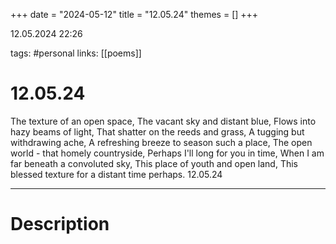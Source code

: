 +++
date = "2024-05-12"
title = "12.05.24"
themes = []
+++

12.05.2024 22:26

tags: #personal
links: [[poems]]

# 12.05.24

The texture of an open space,
The vacant sky and distant blue,
Flows into hazy beams of light,
That shatter on the reeds and grass,
A tugging but withdrawing ache,
A refreshing breeze to season such a place,
The open world - that homely countryside,
Perhaps I'll long for you in time,
When I am far beneath a convoluted sky,
This place of youth and open land,
This blessed texture for a distant time perhaps.
12.05.24

---

# Description

